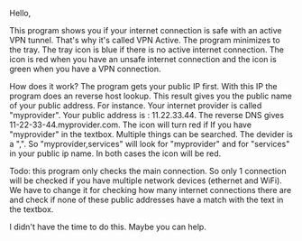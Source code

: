 Hello,

This program shows you if your internet connection is safe with an active VPN tunnel. That's why it's called VPN Active. The program minimizes to the tray. The tray icon is blue if there is no active internet connection. The icon is red when you have an unsafe internet connection and the icon is green when you have a VPN connection.

How does it work? The program gets your public IP first. With this IP the program does an reverse host lookup. This result gives you the public name of your public address. For instance. Your internet provider is called "myprovider". Your public address is : 11.22.33.44. The reverse DNS gives 11-22-33-44.myprovider.com. The icon will turn red if If you have "myprovider" in the textbox. Multiple things can be searched. The devider is a ",". So "myprovider,services" will look for "myprovider" and for "services" in your public ip name. In both cases the icon will be red.

Todo: this program only checks the main connection. So only 1 connection will be checked if you have multiple network devices (ethernet and WiFi). We have to change it for checking how many internet connections there are and check if none of these public addresses have a match with the text in the textbox.

I didn't have the time to do this. Maybe you can help.
